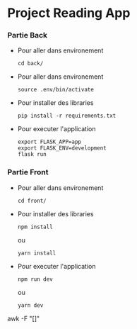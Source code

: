# Project Reading App

### Partie Back

- Pour aller dans environement

  ```
  cd back/
  ```

- Pour aller dans environement

  ```
  source .env/bin/activate
  ```

- Pour installer des libraries

  ```
  pip install -r requirements.txt
  ```

- Pour executer l'application

  ```
  export FLASK_APP=app
  export FLASK_ENV=development
  flask run
  ```

### Partie Front

- Pour aller dans environement

  ```
  cd front/
  ```

- Pour installer des libraries

  ```
  npm install
  ```

  ou

  ```
  yarn install
  ```

- Pour executer l'application

  ```
  npm run dev
  ```

  ou

  ```
  yarn dev
  ```

<!-- ##### Ne concerne pas

Installing env Python
`virtualenv .env` -->

awk -F "[]"
